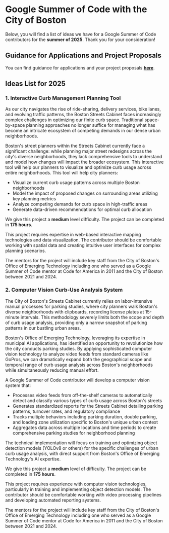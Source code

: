 # Google Summer of Code with the City of Boston

Below, you will find a list of ideas we have for a Google Summer of Code contributors for the **summer of 2025**. Thank you for your consideration!

## Guidance for Applications and Project Proposals

You can find guidance for applications and your project proposals **[here](https://cityofboston.github.io/summerofcode/guidance)**.

## Ideas List for 2025

### 1. Interactive Curb Management Planning Tool

As our city navigates the rise of ride-sharing, delivery services, bike lanes, and evolving traffic patterns, the Boston Streets Cabinet faces increasingly complex challenges in optimizing our finite curb space. Traditional space-by-space planning approaches no longer suffice for managing what has become an intricate ecosystem of competing demands in our dense urban neighborhoods.

Boston's street planners within the Streets Cabinet currently face a significant challenge: while planning major street redesigns across the city's diverse neighborhoods, they lack comprehensive tools to understand and model how changes will impact the broader ecosystem. This interactive tool will help our planners to visualize and optimize curb usage across entire neighborhoods.  This tool will help city planners:
- Visualize current curb usage patterns across multiple Boston neighborhoods
- Model the impact of proposed changes on surrounding areas utilizing key planning metrics
- Analyze competing demands for curb space in high-traffic areas
- Generate data-driven recommendations for optimal curb allocation

We give this project a **medium** level difficulty. The project can be completed in **175 hours**.

This project requires expertise in web-based interactive mapping technologies and data visualization. The contributor should be comfortable working with spatial data and creating intuitive user interfaces for complex planning scenarios.

The mentors for the project will include key staff from the City of Boston's Office of Emerging Technology including one who served as a Google Summer of Code mentor at Code for America in 2011 and the City of Boston between 2021 and 2024.


### 2. Computer Vision Curb-Use Analysis System

The City of Boston's Streets Cabinet currently relies on labor-intensive manual processes for parking studies, where city planners walk Boston's diverse neighborhoods with clipboards, recording license plates at 15-minute intervals. This methodology severely limits both the scope and depth of curb usage analysis, providing only a narrow snapshot of parking patterns in our bustling urban areas.

Boston's Office of Emerging Technology, leveraging its expertise in municipal AI applications, has identified an opportunity to revolutionize how the city conducts parking studies. By applying sophisticated computer vision technology to analyze video feeds from standard cameras like GoPros, we can dramatically expand both the geographical scope and temporal range of curb usage analysis across Boston's neighborhoods while simultaneously reducing manual effort.

A Google Summer of Code contributor will develop a computer vision system that:
- Processes video feeds from off-the-shelf cameras to automatically detect and classify various types of curb usage across Boston's streets
- Generates standardized reports for the Streets Cabinet detailing parking patterns, turnover rates, and regulatory compliance
- Tracks multiple behaviors including parking duration, double parking, and loading zone utilization specific to Boston's unique urban context
- Aggregates data across multiple locations and time periods to create comprehensive parking studies for neighborhood planning

The technical implementation will focus on training and optimizing object detection models (YOLOv8  or others) for the specific challenges of urban curb usage analysis, with direct support from Boston's Office of Emerging Technology's AI expertise.

We give this project a **medium** level of difficulty. The project can be completed in **175 hours**.

This project requires experience with computer vision technologies, particularly in training and implementing object detection models. The contributor should be comfortable working with video processing pipelines and developing automated reporting systems.

The mentors for the project will include key staff from the City of Boston's Office of Emerging Technology including one who served as a Google Summer of Code mentor at Code for America in 2011 and the City of Boston between 2021 and 2024.
